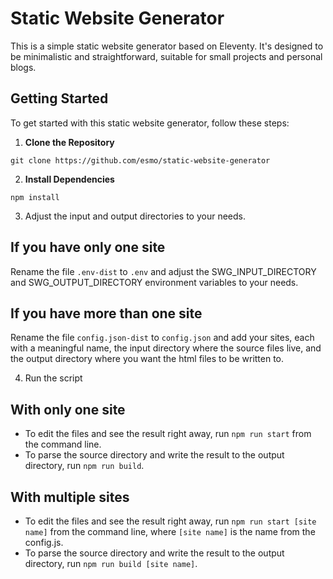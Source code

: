 # Static Website Generator

This is a simple static website generator based on Eleventy. It's designed to be minimalistic and straightforward, suitable for small projects and personal blogs.

## Getting Started

To get started with this static website generator, follow these steps:

1. **Clone the Repository**

`git clone https://github.com/esmo/static-website-generator`

2. **Install Dependencies**

`npm install`

3. Adjust the input and output directories to your needs.

## If you have only one site
Rename the file `.env-dist` to `.env` and adjust the SWG_INPUT_DIRECTORY and SWG_OUTPUT_DIRECTORY environment variables to your needs.

## If you have more than one site
Rename the file `config.json-dist` to `config.json` and add your sites, each with a meaningful name, the input directory where the source files live, and the output directory where you want the html files to be written to.

4. Run the script

## With only one site
- To edit the files and see the result right away, run `npm run start` from the command line.
- To parse the source directory and write the result to the output directory, run `npm run build`.

## With multiple sites
- To edit the files and see the result right away, run `npm run start [site name]` from the command line, where `[site name]` is the name from the config.js.
- To parse the source directory and write the result to the output directory, run `npm run build [site name]`.
